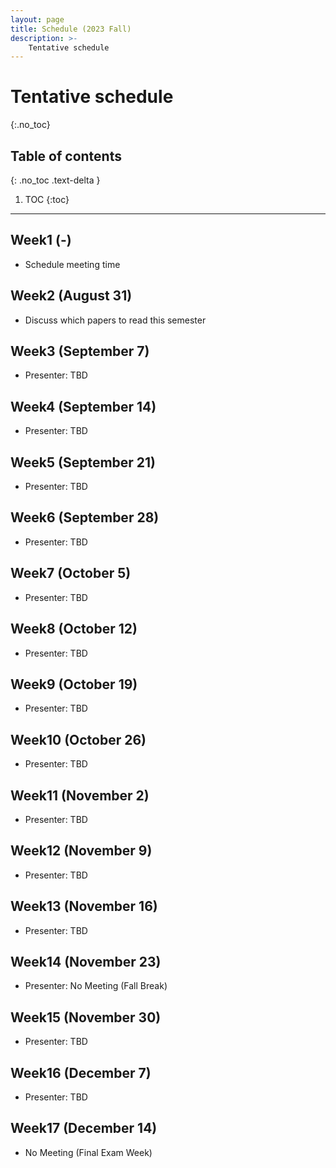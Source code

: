```yaml
---
layout: page
title: Schedule (2023 Fall)
description: >-
    Tentative schedule
---
```


# Tentative schedule
{:.no_toc}

## Table of contents
{: .no_toc .text-delta }

1. TOC
{:toc}

---

## Week1 (-)

- Schedule meeting time

## Week2 (August 31)

- Discuss which papers to read this semester

## Week3 (September 7)

- Presenter: TBD

## Week4 (September 14)

- Presenter: TBD

## Week5 (September 21)

- Presenter: TBD

## Week6 (September 28)

- Presenter: TBD

## Week7 (October 5)

- Presenter: TBD

## Week8 (October 12)

- Presenter: TBD

## Week9 (October 19)

- Presenter: TBD

## Week10 (October 26)

- Presenter: TBD

## Week11 (November 2)

- Presenter: TBD

## Week12 (November 9)

- Presenter: TBD

## Week13 (November 16)

- Presenter: TBD

## Week14 (November 23)

- Presenter: No Meeting (Fall Break)

## Week15 (November 30)

- Presenter: TBD

## Week16 (December 7)

- Presenter: TBD

## Week17 (December 14)

- No Meeting (Final Exam Week)